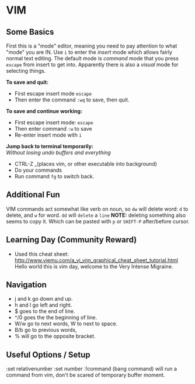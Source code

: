 # VIM

## Some Basics

First this is a "mode" editor, meaning you need to pay attention to what "mode" you are IN. Use `i` to enter the _insert_ mode which allows fairly normal text editing. The default mode is _command_ mode that you press `escape` from insert to get into. Apparently there is also a _visual_ mode for selecting things.

**To save and quit:**
- First escape insert mode `escape`
- Then enter the command `:wq` to save, then quit.

**To save and continue working:**
- First escape insert mode: `escape`
- Then enter command `:w` to save
- Re-enter insert mode with `i`

**Jump back to terminal temporarily:**
 <BR>_Without losing undo buffers and everything_
- CTRL-Z _(places vim, or other executable into background)
- Do your commands
- Run command `fg` to switch back.

## Additional Fun

VIM commands act somewhat like verb on noun, so `dw` will delete word: `d` to delete, and `w` for word. `dd` will `delete` a `line` **NOTE:** deleting something also seems to copy it. Which can be pasted with `p` or `SHIFT-P` after/before cursor.

## Learning Day (Community Reward)

- Used this cheat sheet: http://www.viemu.com/a_vi_vim_graphical_cheat_sheet_tutorial.html
	Hello world this is vim day, welcome to the Very Intense Migraine.

## Navigation
- j and k go down and up.
- h and l go left and right.
- $ goes to the end of line.
- ^/0 goes the the beginning of line.
- W/w go to next words, W to next to space.
- B/b go to previous words,
- % will go to the opposite bracket.

## Useful Options / Setup

:set relativenumber
:set number
:!command  (bang command) will run a command from vim, don't be scared of temporary buffer moment.
